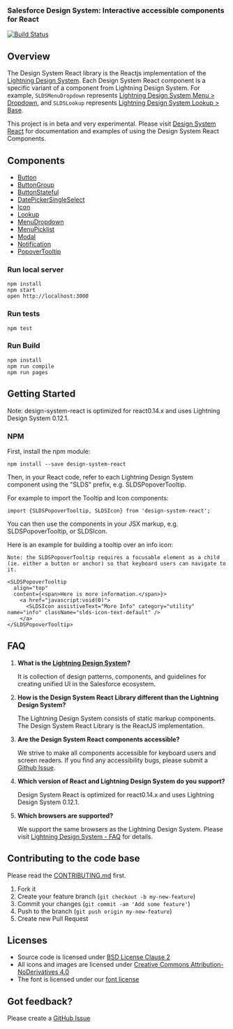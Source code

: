 ### Salesforce Design System: Interactive accessible components for React

[![Build Status](https://travis-ci.com/salesforce-ux/design-system-react.svg?token=BMXxPFKR5GZuYsqAFsEf&branch=master)](https://travis-ci.com/salesforce-ux/design-system-react)

## Overview
The Design System React library is the Reactjs implementation of the <a href="http://www.lightningdesignsystem.com/">Lightning Design System</a>.
Each Design System React component is a specific variant of a component from Lightning Design System.
For example, <code>SLDSMenuDropdown</code> represents <a href="http://www.lightningdesignsystem.com/components/menus/#dropdown">Lightning Design System Menu > Dropdown</a>,
and <code>SLDSLookup</code> represents <a href="http://www.lightningdesignsystem.com/components/lookups/#base">Lightning Design System Lookup > Base</a>.


This project is in beta and very experimental. Please visit [Design System React](http://salesforce-ux.github.io/design-system-react) for documentation and examples of using the Design System React Components.

## Components

* <a href="https://design-system-react.herokuapp.com/#/button">Button</a>
* <a href="https://design-system-react.herokuapp.com/#/button-group">ButtonGroup</a>
* <a href="https://design-system-react.herokuapp.com/#/button-stateful">ButtonStateful</a>
* <a href="https://design-system-react.herokuapp.com/#/dateinput">DatePickerSingleSelect</a>
* <a href="https://design-system-react.herokuapp.com/#/icon">Icon</a>
* <a href="https://design-system-react.herokuapp.com/#/lookup">Lookup</a>
* <a href="https://design-system-react.herokuapp.com/#/dropdown">MenuDropdown</a>
* <a href="https://design-system-react.herokuapp.com/#/picklist">MenuPicklist</a>
* <a href="https://design-system-react.herokuapp.com/#/modal">Modal</a>
* <a href="https://design-system-react.herokuapp.com/#/notification">Notification</a>
* <a href="https://design-system-react.herokuapp.com/#/tooltip">PopoverTooltip</a>


### Run local server

```
npm install
npm start
open http://localhost:3000
```

### Run tests

```
npm test
```

### Run Build

```
npm install
npm run compile
npm run pages
```


## Getting Started

Note: design-system-react is optimized for react0.14.x and uses Lightning Design System 0.12.1.

### NPM

First, install the npm module:

```
npm install --save design-system-react
```

Then, in your React code, refer to each Lightning Design System component using the "SLDS" prefix, e.g. SLDSPopoverTooltip.

For example to import the Tooltip and Icon components:

```
import {SLDSPopoverTooltip, SLDSIcon} from 'design-system-react';
```

You can then use the components in your JSX markup, e.g. SLDSPopoverTooltip, or SLDSIcon.

Here is an example for building a tooltip over an info icon:

```
Note: the SLDSPopoverTooltip requires a focusable element as a child (ie. either a button or anchor) so that keyboard users can navigate to it.

<SLDSPopoverTooltip
  align="top"
  content={<span>Here is more information.</span>}>
    <a href="javascript:void(0)">
      <SLDSIcon assistiveText="More Info" category="utility" name="info" className="slds-icon-text-default" />
    </a>
</SLDSPopoverTooltip>
```

## FAQ
1.  **What is the <a href="http://www.lightningdesignsystem.com/">Lightning Design System</a>?**

    It is collection of design patterns, components, and guidelines for creating unified UI in the Salesforce ecosystem.

2.  **How is the Design System React Library different than the Lightning Design System?**

    The Lightning Design System consists of static markup components. The Design System React Library is the ReactJS implementation.

3.  **Are the Design System React components accessible?**

    We strive to make all components accessible for keyboard users and screen readers. If you find any accessibility bugs, please submit a <a href="https://github.com/salesforce-ux/design-system-react/issues">Github Issue</a>.

4.  **Which version of React and Lightning Design System do you support?**

    Design System React is optimized for react0.14.x and uses Lightning Design System 0.12.1.

5.  **Which browsers are supported?**

    We support the same browsers as the Lightning Design System. Please visit <a href="http://www.lightningdesignsystem.com/faq/#what-browsers-are-supported">Lightning Design System - FAQ</a> for details.


## Contributing to the code base

Please read the <a href="CONTRIBUTING.md">CONTRIBUTING.md</a> first.

1. Fork it
2. Create your feature branch (`git checkout -b my-new-feature`)
3. Commit your changes (`git commit -am 'Add some feature'`)
4. Push to the branch (`git push origin my-new-feature`)
5. Create new Pull Request


## Licenses

* Source code is licensed under [BSD License Clause 2](http://opensource.org/licenses/BSD-2-Clause)
* All icons and images are licensed under [Creative Commons Attribution-NoDerivatives 4.0](http://creativecommons.org/licenses/by-nd/4.0/)
* The font is licensed under our [font license](https://www.lightningdesignsystem.com/assets/licenses/License-for-font.txt)


## Got feedback?

Please create a <a href="https://github.com/salesforce-ux/design-system-react/issues">GitHub Issue</a>

